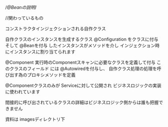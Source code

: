 /*@Beanの説明*/

//関わっているもの

コンストラクタインジェクションされる自作クラス

自作クラスのインスタンスを生成するクラス
@Configuration
をクラスに付与
そして
@Beanを付与
したインスタンスがメソッドを介し
インジェクション時にインスタンスに割り当てられます


@Component
実行時のComponentスキャンに必要なクラスを定義して付与
このクラスのフィールド
には
@Autowiredを付与し、
自作クラス処理の処理を呼び出す為のプロキシメソッドを定義


@Componentクラスのみが
Serviceに対して公開され
ビジネスロジックの実装に使われています

間接的に呼び出されているクラスの詳細はビジネスロジック側からは誰も把握できません


資料は imagesディレクトリ下
